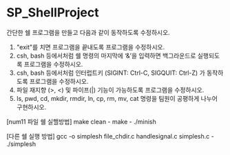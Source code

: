 # SP_ShellProject

간단한 쉘 프로그램을 만들고 다음과 같이 동작하도록 수정하시오.

1. "exit"를 치면 프로그램을 끝내도록 프로그램을 수정하시오.
2. csh, bash 등에서처럼 쉘 명령의 마지막에 ‘&’을 입력하면 백그라운드로 실행되도록 프로그램을 수정하시오.
3. csh, bash 등에서처럼 인터럽트키 (SIGINT: Ctrl-C, SIGQUIT: Ctrl-Z) 가 동작하도록 프로그램을 수정하시오.
4. 파일 재지향 (>, <) 및 파이프(|) 기능이 가능하도록 프로그램을 수정하시오.
5. ls, pwd, cd, mkdir, rmdir, ln, cp, rm, mv, cat 명령을 팀원이 공평하게 나누어 구현하시오. 


[num11 파일 쉘 실핼방법]
 make clean  -  make -  ./minish 

[다른 쉘 실행 방법]
 gcc -o simplesh file_chdir.c handlesignal.c simplesh.c  -  ./simplesh 
